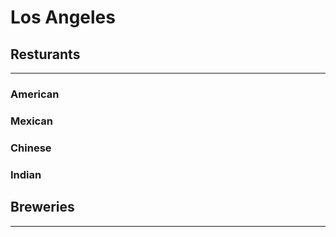 # Los Angeles 

## Resturants
***

### American 

### Mexican 

### Chinese 

### Indian


## Breweries 
***



